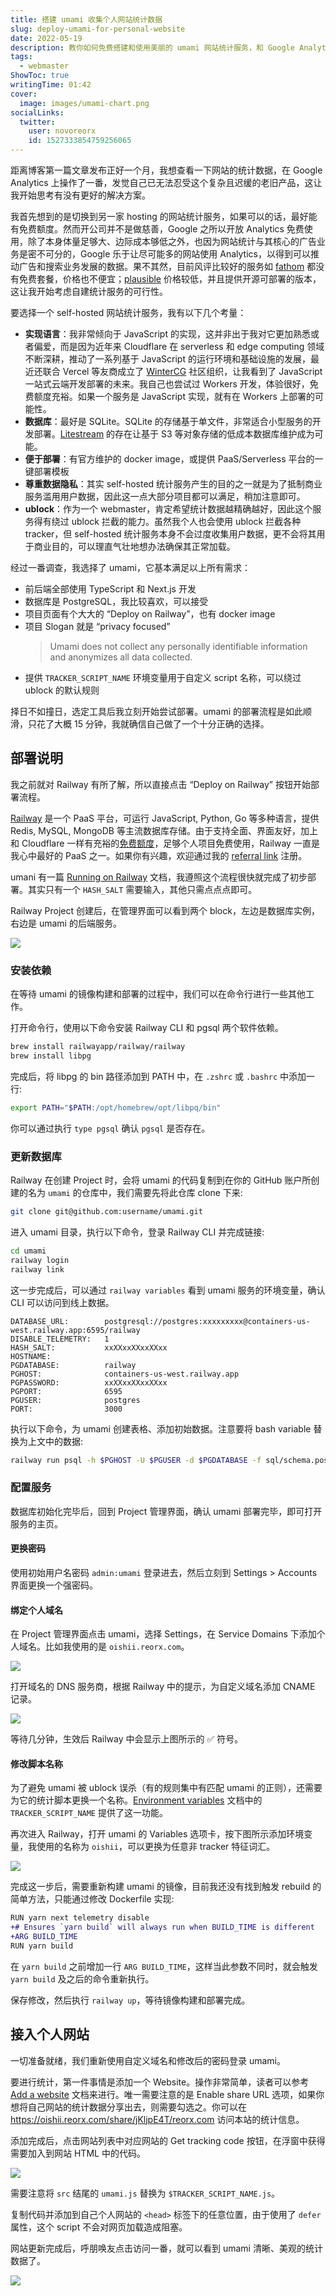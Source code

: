 ```yaml
---
title: 搭建 umami 收集个人网站统计数据
slug: deploy-umami-for-personal-website
date: 2022-05-19
description: 教你如何免费搭建和使用美丽的 umami 网站统计服务，和 Google Analytics 说再见。
tags:
  - webmaster
ShowToc: true
writingTime: 01:42
cover:
  image: images/umami-chart.png
socialLinks:
  twitter:
    user: novoreorx
    id: 1527333854759256065
---
```


距离博客第一篇文章发布正好一个月，我想查看一下网站的统计数据，在 Google Analytics 上操作了一番，发觉自己已无法忍受这个复杂且迟缓的老旧产品，这让我开始思考有没有更好的解决方案。

我首先想到的是切换到另一家 hosting 的网站统计服务，如果可以的话，最好能有免费额度。然而开公司并不是做慈善，Google 之所以开放 Analytics 免费使用，除了本身体量足够大、边际成本够低之外，也因为网站统计与其核心的广告业务是密不可分的，Google 乐于让尽可能多的网站使用 Analytics，以得到可以推动广告和搜索业务发展的数据。果不其然，目前风评比较好的服务如 [fathom](https://usefathom.com/pricing) 都没有免费套餐，价格也不便宜；[plausible](https://plausible.io/#pricing) 价格较低，并且提供开源可部署的版本，这让我开始考虑自建统计服务的可行性。

要选择一个 self-hosted 网站统计服务，我有以下几个考量：
- **实现语言**：我非常倾向于 JavaScript 的实现，这并非出于我对它更加熟悉或者偏爱，而是因为近年来 Cloudflare 在 serverless 和 edge computing 领域不断深耕，推动了一系列基于 JavaScript 的运行环境和基础设施的发展，最近还联合 Vercel 等友商成立了 [WinterCG](https://blog.cloudflare.com/introducing-the-wintercg/) 社区组织，让我看到了 JavaScript 一站式云端开发部署的未来。我自己也尝试过 Workers 开发，体验很好，免费额度充裕。如果一个服务是 JavaScript 实现，就有在 Workers 上部署的可能性。
- **数据库**：最好是 SQLite。SQLite 的存储基于单文件，非常适合小型服务的开发部署。[Litestream](https://litestream.io/) 的存在让基于 S3 等对象存储的低成本数据库维护成为可能。
- **便于部署**：有官方维护的 docker image，或提供 PaaS/Serverless 平台的一键部署模板
- **尊重数据隐私**：其实 self-hosted 统计服务产生的目的之一就是为了抵制商业服务滥用用户数据，因此这一点大部分项目都可以满足，稍加注意即可。
- **ublock**：作为一个 webmaster，肯定希望统计数据越精确越好，因此这个服务得有绕过 ublock 拦截的能力。虽然我个人也会使用 ublock 拦截各种 tracker，但 self-hosted 统计服务本身不会过度收集用户数据，更不会将其用于商业目的，可以理直气壮地想办法确保其正常加载。

经过一番调查，我选择了 umami，它基本满足以上所有需求：
- 前后端全部使用 TypeScript 和 Next.js 开发
- 数据库是 PostgreSQL，我比较喜欢，可以接受
- 项目页面有个大大的 “Deploy on Railway”，也有 docker image
- 项目 Slogan 就是 “privacy focused”
    > Umami does not collect any personally identifiable information and anonymizes all data collected.
- 提供 `TRACKER_SCRIPT_NAME` 环境变量用于自定义 script 名称，可以绕过 ublock 的默认规则

择日不如撞日，选定工具后我立刻开始尝试部署。umami 的部署流程是如此顺滑，只花了大概 15 分钟，我就确信自己做了一个十分正确的选择。

## 部署说明

我之前就对 Railway 有所了解，所以直接点击 “Deploy on Railway” 按钮开始部署流程。

[Railway](https://railway.app) 是一个 PaaS 平台，可运行 JavaScript, Python, Go 等多种语言，提供 Redis, MySQL, MongoDB 等主流数据库存储。由于支持全面、界面友好，加上和 Cloudflare 一样有充裕的[免费额度](https://railway.app/pricing)，足够个人项目免费使用，Railway 一直是我心中最好的 PaaS 之一。如果你有兴趣，欢迎通过我的 [referral link](https://railway.app?referralCode=XkWaVV) 注册。

umani 有一篇 [Running on Railway](https://umami.is/docs/running-on-railway) 文档，我遵照这个流程很快就完成了初步部署。其实只有一个 `HASH_SALT` 需要输入，其他只需点点点即可。

Railway Project 创建后，在管理界面可以看到两个 block，左边是数据库实例，右边是 umami 的后端服务。

![](images/railway.png)

### 安装依赖

在等待 umami 的镜像构建和部署的过程中，我们可以在命令行进行一些其他工作。

打开命令行，使用以下命令安装 Railway CLI 和 pgsql 两个软件依赖。

```bash
brew install railwayapp/railway/railway
brew install libpg
```

完成后，将 libpg 的 bin 路径添加到 PATH 中，在 `.zshrc` 或 `.bashrc` 中添加一行:

```bash
export PATH="$PATH:/opt/homebrew/opt/libpq/bin"
```

你可以通过执行 `type pgsql` 确认 `pgsql` 是否存在。

### 更新数据库

Railway 在创建 Project 时，会将 umami 的代码复制到在你的 GitHub 账户所创建的名为 `umami` 的仓库中，我们需要先将此仓库 clone 下来:

```bash
git clone git@github.com:username/umami.git
```

进入 umami 目录，执行以下命令，登录 Railway CLI 并完成链接:

```bash
cd umami
railway login
railway link
```

这一步完成后，可以通过 `railway variables` 看到 umami 服务的环境变量，确认 CLI 可以访问到线上数据。

```
DATABASE_URL:        postgresql://postgres:xxxxxxxxx@containers-us-west.railway.app:6595/railway
DISABLE_TELEMETRY:   1
HASH_SALT:           xxXXxxXXxxXXxx
HOSTNAME:
PGDATABASE:          railway
PGHOST:              containers-us-west.railway.app
PGPASSWORD:          xxXXxxXXxxXXxx
PGPORT:              6595
PGUSER:              postgres
PORT:                3000
```

执行以下命令，为 umami 创建表格、添加初始数据。注意要将 bash variable 替换为上文中的数据:

```bash
railway run psql -h $PGHOST -U $PGUSER -d $PGDATABASE -f sql/schema.postgresql.sql
```

### 配置服务

数据库初始化完毕后，回到 Project 管理界面，确认 umami 部署完毕，即可打开服务的主页。

#### 更换密码

使用初始用户名密码 `admin:umami` 登录进去，然后立刻到 Settings > Accounts 界面更换一个强密码。

#### 绑定个人域名

在 Project 管理界面点击 umami，选择 Settings，在 Service Domains 下添加个人域名。比如我使用的是 `oishii.reorx.com`。

![](images/railway-1.png)

打开域名的 DNS 服务商，根据 Railway 中的提示，为自定义域名添加 CNAME 记录。

![](images/cloudflare.png)

等待几分钟，生效后 Railway 中会显示上图所示的 ✅ 符号。

#### 修改脚本名称

为了避免 umami 被 ublock 误杀（有的规则集中有匹配 umami 的正则），还需要为它的统计脚本更换一个名称。[Environment variables](https://umami.is/docs/environment-variables) 文档中的 `TRACKER_SCRIPT_NAME` 提供了这一功能。

再次进入 Railway，打开 umami 的 Variables 选项卡，按下图所示添加环境变量，我使用的名称为 `oishii`，可以更换为任意非 tracker 特征词汇。

![](images/railway-2.png)

完成这一步后，需要重新构建 umami 的镜像，目前我还没有找到触发 rebuild 的简单方法，只能通过修改 Dockerfile 实现:

```diff
RUN yarn next telemetry disable
+# Ensures `yarn build` will always run when BUILD_TIME is different
+ARG BUILD_TIME
RUN yarn build
```

在 `yarn build` 之前增加一行 `ARG BUILD_TIME`，这样当此参数不同时，就会触发 `yarn build` 及之后的命令重新执行。

保存修改，然后执行 `railway up`，等待镜像构建和部署完成。

## 接入个人网站

一切准备就绪，我们重新使用自定义域名和修改后的密码登录 umami。

要进行统计，第一件事情是添加一个 Website。操作非常简单，读者可以参考 [Add a website](https://umami.is/docs/add-a-website) 文档来进行。唯一需要注意的是 Enable share URL 选项，如果你想将自己网站的统计数据分享出去，则需要勾选之。你可以在 https://oishii.reorx.com/share/jKljpE4T/reorx.com 访问本站的统计信息。

添加完成后，点击网站列表中对应网站的 Get tracking code 按钮，在浮窗中获得需要加入到网站 HTML 中的代码。

![](images/umami.png)

需要注意将 `src` 结尾的 `umami.js` 替换为 `$TRACKER_SCRIPT_NAME.js`。

复制代码并添加到自己个人网站的 `<head>` 标签下的任意位置，由于使用了 `defer` 属性，这个 script 不会对网页加载造成阻塞。

网站更新完成后，呼朋唤友点击访问一番，就可以看到 umami 清晰、美观的统计数据了。

![](images/umami-1.png)